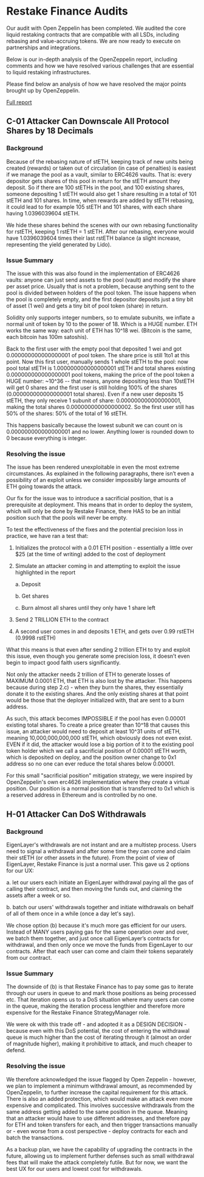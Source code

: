 # Restake Finance Audits

Our audit with Open Zeppelin has been completed. We audited the core liquid restaking contracts that are compatible with all LSDs, including rebasing and value-accruing tokens. We are now ready to execute on partnerships and integrations. 

Below is our in-depth analysis of the OpenZeppelin report, including comments and how we have resolved various challenges that are essential to liquid restaking infrastructures. 

Please find below an analysis of how we have resolved the major points brought up by OpenZeppelin. 

[Full report](https://github.com/Restake-Finance/Audits/blob/main/Restake%20OZ%20Final%20Report.pdf)

## C-01 Attacker Can Downscale All Protocol Shares by 18 Decimals

### Background
Because of the rebasing nature of stETH, keeping track of new units being created (rewards) or taken out of circulation (in case of penalties) is easiest if we manage the pool as a vault, similar to ERC4626 vaults. That is: every depositor gets shares of this pool in return for the stETH amount they deposit. So if there are 100 stETHs in the pool, and 100 existing shares, someone depositing 1 stETH would also get 1 share resulting in a total of 101 stETH and 101 shares. In time, when rewards are added by stETH rebasing, it could lead to for example 105 stETH and 101 shares, with each share having 1.0396039604 stETH.

We hide these shares behind the scenes with our own rebasing functionality for rstETH, keeping 1 rstETH = 1 stETH. After our rebasing, everyone would have 1.0396039604 times their last rstETH balance (a slight increase, representing the yield generated by Lido).
	
### Issue Summary
The issue with this was also found in the implementation of ERC4626 vaults: anyone can just send assets to the pool (vault) and modify the share per asset price. Usually that is not a problem, because anything sent to the pool is divided between holders of the pool token. The issue happens when the pool is completely empty, and the first depositor deposits just a tiny bit of asset (1 wei) and gets a tiny bit of pool token (share) in return.

Solidity only supports integer numbers, so to emulate subunits, we inflate a normal unit of token by 10 to the power of 18. Which is a HUGE number. ETH works the same way: each unit of ETH has 10^18 wei. (Bitcoin is the same, each bitcoin has 100m satoshis).

Back to the first user with the empty pool that deposited 1 wei and got 0.000000000000000001 of pool token. The share price is still 1to1 at this point. Now this first user, manually sends 1 whole stETH to the pool: now pool total stETH is 1.000000000000000001 stETH and total shares existing 0.000000000000000001 pool tokens, making the price of the pool token a HUGE number: ~10^36 -- that means, anyone depositing less than 10stETH will get 0 shares and the first user is still holding 100% of the shares (0.000000000000000001 total shares). Even if a new user deposits 15 stETH, they only receive 1 subunit of share: 0.000000000000000001, making the total shares 0.000000000000000002. So the first user still has 50% of the shares: 50% of the total of 16 stETH.

This happens basically because the lowest subunit we can count on is 0.000000000000000001 and no lower. Anything lower is rounded down to 0 because everything is integer.


### Resolving the issue
The issue has been rendered unexploitable in even the most extreme circumstances. As explained in the following paragraphs, there isn’t even a possibility of an exploit unless we consider impossibly large amounts of ETH going towards the attack.

Our fix for the issue was to introduce a sacrificial position, that is a prerequisite at deployment. This means that in order to deploy the system, which will only be done by Restake Finance, there HAS to be an initial position such that the pools will never be empty. 

To test the effectiveness of the fixes and the potential precision loss in practice, we have ran a test that:
1. Initializes the protocol with a 0.01 ETH position - essentially a little over $25 (at the time of writing) added to the cost of deployment
2. Simulate an attacker coming in and attempting to exploit the issue highlighted in the report
   
    a. Deposit
   
    b. Get shares
   
    c. Burn almost all shares until they only have 1 share left
   
4. Send 2 TRILLION ETH to the contract
5. A second user comes in and deposits 1 ETH, and gets over 0.99 rstETH (0.9998 rstETH)

What this means is that even after sending 2 trillion ETH to try and exploit this issue, even though you generate some precision loss, it doesn’t even begin to impact good faith users significantly. 

Not only the attacker needs 2 trillion of ETH to generate losses of MAXIMUM 0.0001 ETH, that ETH is also lost by the attacker. This happens because during step 2.c) - when they burn the shares, they essentially donate it to the existing shares. And the only existing shares at that point would be those that the deployer initialized with, that are sent to a burn address.

As such, this attack becomes IMPOSSIBLE if the pool has even 0.00001 existing total shares. To create a price greater than 10^18 that causes this issue, an attacker would need to deposit at least 10^31 units of stETH, meaning 10,000,000,000,000 stETH, which obviously does not even exist. EVEN if it did, the attacker would lose a big portion of it to the existing pool token holder which we call a sacrificial position of 0.00001 stETH worth, which is deposited on deploy, and the position owner change to 0x1 address so no one can ever reduce the total shares below 0.00001.

For this small "sacrificial position" mitigation strategy, we were inspired by OpenZeppelin's own erc4626 implementation where they create a virtual position. Our position is a normal position that is transferred to 0x1 which is a reserved address in Ethereum and is controlled by no one.

## H-01 Attacker Can DoS Withdrawals
### Background
EigenLayer's withdrawals are not instant and are a multistep process. Users need to signal a withdrawal and after some time they can come and claim their stETH (or other assets in the future). From the point of view of EigenLayer, Restake Finance is just a normal user. This gave us 2 options for our UX: 

a. let our users each initiate an EigenLayer withdrawal paying all the gas of calling their contract, and then moving the funds out, and claiming the assets after a week or so.

b. batch our users' withdrawals together and initiate withdrawals on behalf of all of them once in a while (once a day let's say).

We chose option (b) because it's much more gas efficient for our users. Instead of MANY users paying gas for the same operation over and over, we batch them together, and just once call EigenLayer’s contracts for withdrawal, and then only once we move the funds from EigenLayer to our contracts. After that each user can come and claim their tokens separately from our contract.


### Issue Summary
The downside of (b) is that Restake Finance has to pay some gas to iterate through our users in queue to and mark those positions as being processed etc. That iteration opens us to a DoS situation where many users can come in the queue, making the iteration process lengthier and therefore more expensive for the Restake Finance StrategyManager role.

We were ok with this trade off - and adopted it as a DESIGN DECISION - because even with this DoS potential, the cost of entering the withdrawal queue is much higher than the cost of iterating through it (almost an order of magnitude higher), making it prohibitive to attack, and much cheaper to defend.

### Resolving the issue
We therefore acknowledged the issue flagged by Open Zeppelin - however, we plan to implement a minimum withdrawal amount, as recommended by OpenZeppelin, to further increase the capital requirement for this attack. There is also an added protection, which would make an attack even more expensive and complicated. This involves successive withdrawals from the same address getting added to the same position in the queue. Meaning that an attacker would have to use different addresses, and therefore pay for ETH and token transfers for each, and then trigger transactions manually or - even worse from a cost perspective - deploy contracts for each and batch the transactions.

As a backup plan, we have the capability of upgrading the contracts in the future, allowing us to implement further defenses such as small withdrawal fees that will make the attack completely futile. But for now, we want the best UX for our users and lowest cost for withdrawals.
